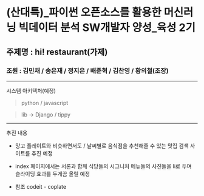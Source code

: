 # (산대특)_파이썬 오픈소스를 활용한 머신러닝 빅데이터 분석 SW개발자 양성_육성 2기 

## 주제명 : hi! restaurant(가제)
### 조원 : 김민채 / 송은재 / 정지은 / 배준혁 / 김찬영 / 황의철(조장)

---
시스템 아키텍처(예정)
>python / javascript

>lib → Django / tippy

----

추진 내용 
* 망고 플레이트와 비슷하면서도 / 날씨별로 음식점을 추천해줄 수 있는 맛집 검색 사이트를 추진 예정 

* index 페이지에서는 서론과 함께 식당들의 시그니처 메뉴들의 사진들을 li로 두며 슬라이딩 효과를 두게끔 올릴 예정 

* 참조 codeit - coplate